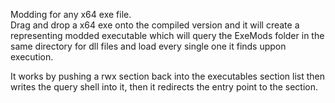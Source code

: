 Modding for any x64 exe file.<br>
Drag and drop a x64 exe onto the compiled version and it will create a representing modded executable which will query the ExeMods folder in the same directory for dll files and load every single one it finds uppon execution.<br>

It works by pushing a rwx section back into the executables section list then writes the query shell into it, then it redirects the entry point to the section.

